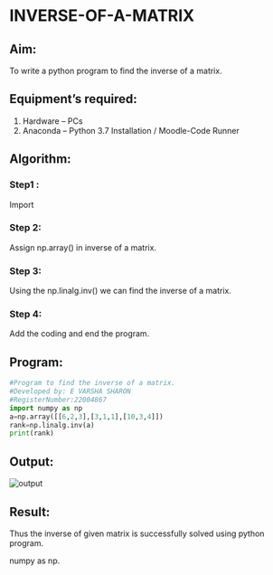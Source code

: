# INVERSE-OF-A-MATRIX
## Aim:
To write a python program to find the inverse of a matrix.
## Equipment’s required:
1. 	Hardware – PCs
2. 	Anaconda – Python 3.7 Installation / Moodle-Code Runner
## Algorithm:
### Step1 : 
Import 
### Step 2: 
Assign np.array() in inverse of a matrix.
### Step 3: 
Using the np.linalg.inv() we can find the inverse of a matrix.
### Step 4: 
Add the coding and end the program.
## Program:
```python
#Program to find the inverse of a matrix.
#Developed by: E VARSHA SHARON   
#RegisterNumber:22004867
import numpy as np
a=np.array([[6,2,3],[3,1,1],[10,3,4]])
rank=np.linalg.inv(a)
print(rank)
```
## Output:
![output](https://user-images.githubusercontent.com/111619160/210327002-46e6f1ce-7512-47dd-ab56-795cfae94b44.jpeg)
## Result:
Thus the inverse of given matrix is successfully solved using python program.

numpy as np.
